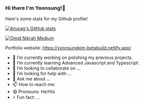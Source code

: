 ### Hi there I'm Yoonsung!👋

Here's some stats for my Github profile!

[![Anurag's GitHub stats](https://github-readme-stats.vercel.app/api?username=jeffkim1118)](https://github.com/anuraghazra/github-readme-stats)


[![Omid Nikrah Medium](https://github-readme-medium.vercel.app/?username=jeffkim1118)](https://medium.com/@1019yskim)

Portfolio website: https://yoonsungkim-betabuild.netlify.app/

- 🔭 I’m currently working on polishing my previous projects.
- 🌱 I’m currently learning Advanced Javascript and Typescript.
- 👯 I’m looking to collaborate on ...
- 🤔 I’m looking for help with ...
- 💬 Ask me about ...
- 📫 How to reach me: 
- 😄 Pronouns: He/His
- ⚡ Fun fact: ...
